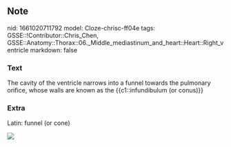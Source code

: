 ## Note
nid: 1661020711792
model: Cloze-chrisc-ff04e
tags: GSSE::!Contributor::Chris_Chen, GSSE::Anatomy::Thorax::06._Middle_mediastinum_and_heart::Heart::Right_ventricle
markdown: false

### Text
<div class='toggle'>
  The cavity of the ventricle narrows into a funnel towards the
  pulmonary orifice, whose walls are known as the
  {{c1::infundibulum (or conus)}}
</div>

### Extra
<p id="ae880778-5eaf-4aa2-bc2d-f218545ee5db" class="">Latin: funnel
(or cone)
<p id="ae880778-5eaf-4aa2-bc2d-f218545ee5db" class=""><img src= 
"paste-ca8de26cc297e10c734b53bc45de79c1dbf1fa00.png">
